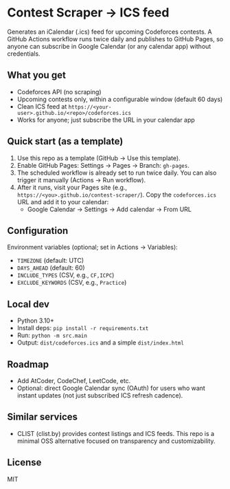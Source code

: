 # Contest Scraper → ICS feed

Generates an iCalendar (.ics) feed for upcoming Codeforces contests. A GitHub Actions workflow runs twice daily and publishes to GitHub Pages, so anyone can subscribe in Google Calendar (or any calendar app) without credentials.

## What you get
- Codeforces API (no scraping)
- Upcoming contests only, within a configurable window (default 60 days)
- Clean ICS feed at `https://<your-user>.github.io/<repo>/codeforces.ics`
- Works for anyone; just subscribe the URL in your calendar app

## Quick start (as a template)
1. Use this repo as a template (GitHub → Use this template).
2. Enable GitHub Pages: Settings → Pages → Branch: `gh-pages`.
3. The scheduled workflow is already set to run twice daily. You can also trigger it manually (Actions → Run workflow).
4. After it runs, visit your Pages site (e.g., `https://<you>.github.io/contest-scraper/`). Copy the `codeforces.ics` URL and add it to your calendar:
   - Google Calendar → Settings → Add calendar → From URL

## Configuration
Environment variables (optional; set in Actions → Variables):
- `TIMEZONE` (default: UTC)
- `DAYS_AHEAD` (default: 60)
- `INCLUDE_TYPES` (CSV, e.g., `CF,ICPC`)
- `EXCLUDE_KEYWORDS` (CSV, e.g., `Practice`)

## Local dev
- Python 3.10+
- Install deps: `pip install -r requirements.txt`
- Run: `python -m src.main`
- Output: `dist/codeforces.ics` and a simple `dist/index.html`

## Roadmap
- Add AtCoder, CodeChef, LeetCode, etc.
- Optional: direct Google Calendar sync (OAuth) for users who want instant updates (not just subscribed ICS refresh cadence).

## Similar services
- CLIST (clist.by) provides contest listings and ICS feeds. This repo is a minimal OSS alternative focused on transparency and customizability.

## License
MIT
